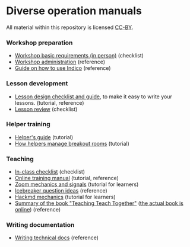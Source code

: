 

# Diverse operation manuals

All material within this repository is licensed [CC-BY](LICENSE).


### Workshop preparation

- [Workshop basic requirements (in person)](workshop-requirements-inperson.md) (checklist)
- [Workshop administration](workshop-administration.md) (reference)
- [Guide on how to use Indico](indico-workshop-management.md) (reference)


### Lesson development

- [Lesson design checklist and guide](lesson-design.md), to make it
  easy to write your lessons. (tutorial, reference)
- [Lesson review](lesson-review.md) (checklist)


### Helper training

- [Helper's guide](helping-and-teaching.md) (tutorial)
- [How helpers manage breakout rooms](breakout-rooms-helping.md) (tutorial)

### Teaching

- [In-class checklist](presenting.md) (checklist)
- [Online training manual](online-training.md) (tutorial, reference)
- [Zoom mechanics and signals](zoom-mechanics.md) (tutorial for learners)
- [Icebreaker question ideas](icebreakers.md) (reference)
- [Hackmd mechanics](hackmd-mechanics.md) (tutorial for learners)
- [Summary of the book "Teaching Teach Together"](teaching-tech-together.md)
  ([the actual book is online](http://teachtogether.tech/)) (reference)


### Writing documentation

- [Writing technical docs](tech-docs.md) (reference)

